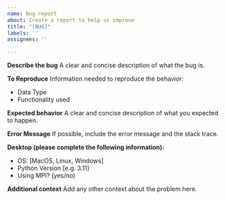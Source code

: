 ```yaml
---
name: Bug report
about: Create a report to help us improve
title: "[BUG]"
labels: ''
assignees: ''

---
```


**Describe the bug**
A clear and concise description of what the bug is.

**To Reproduce**
Information needed to reproduce the behavior:
- Data Type
- Functionality used

**Expected behavior**
A clear and concise description of what you expected to happen.

**Error Message**
If possible, include the error message and the stack trace.

**Desktop (please complete the following information):**
- OS: [MacOS, Linux, Windows]
- Python Version [e.g. 3.11]
- Using MPI? (yes/no)

**Additional context**
Add any other context about the problem here.
